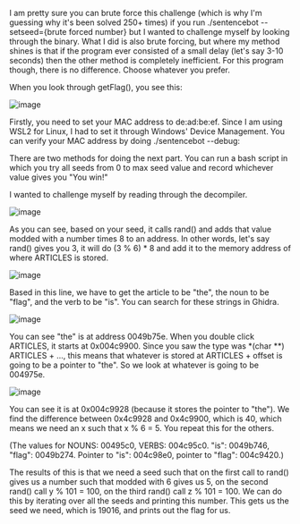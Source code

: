 I am pretty sure you can brute force this challenge (which is why I'm guessing why it's been solved 250+ times) if you run ./sentencebot --setseed={brute forced number} but I wanted to challenge myself by looking through the binary. What I did is also brute forcing, but where my method shines is that if the program ever consisted of a small delay (let's say 3-10 seconds) then the other method is completely inefficient. For this program though, there is no difference. Choose whatever you prefer.

When you look through getFlag(), you see this:

![image](https://github.com/tzwukerf/canyouhackit2023/assets/77770175/3374674b-06df-45d7-8408-ea879bc8348c)

Firstly, you need to set your MAC address to de:ad:be:ef. Since I am using WSL2 for Linux, I had to set it through Windows' Device Management. You can verify your MAC address by doing ./sentencebot --debug:

There are two methods for doing the next part. You can run a bash script in which you try all seeds from 0 to max seed value and record whichever value gives you "You win!"

I wanted to challenge myself by reading through the decompiler.

![image](https://github.com/tzwukerf/canyouhackit2023/assets/77770175/bffb1013-7d1b-4465-bcd4-251ec817b665)

As you can see, based on your seed, it calls rand() and adds that value modded with a number times 8 to an address. In other words, let's say rand() gives you 3, it will do (3 % 6) * 8 and add it to the memory address of where ARTICLES is stored.

![image](https://github.com/tzwukerf/canyouhackit2023/assets/77770175/7b5ab520-da86-4c46-bef4-136daff20149)

Based in this line, we have to get the article to be "the", the noun to be "flag", and the verb to be "is". You can search for these strings in Ghidra.

![image](https://github.com/tzwukerf/canyouhackit2023/assets/77770175/8018a972-d15a-44e4-9479-cdeb6a2fd0b5)

You can see "the" is at address 0049b75e. When you double click ARTICLES, it starts at 0x004c9900. Since you saw the type was *(char **) ARTICLES + ..., this means that whatever is stored at ARTICLES + offset is going to be a pointer to "the". So we look at whatever is going to be 004975e.

![image](https://github.com/tzwukerf/canyouhackit2023/assets/77770175/d3a43dd6-2fc7-4161-ba10-2a96359fa94c)

You can see it is at 0x004c9928 (because it stores the pointer to "the"). We find the difference between 0x4c9928 and 0x4c9900, which is 40, which means we need an x such that x % 6 = 5. You repeat this for the others.

(The values for NOUNS: 00495c0, VERBS: 004c95c0. "is": 0049b746, "flag": 0049b274. Pointer to "is": 004c98e0, pointer to "flag": 004c9420.)

The results of this is that we need a seed such that on the first call to rand() gives us a number such that modded with 6 gives us 5, on the second rand() call y % 101 = 100, on the third rand() call z % 101 = 100. We can do this by iterating over all the seeds and printing this number. This gets us the seed we need, which is 19016, and prints out the flag for us.

